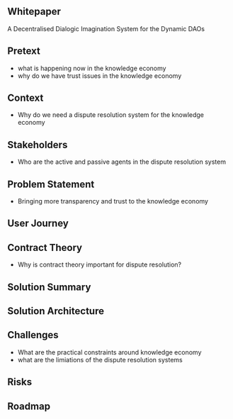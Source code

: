 ## Whitepaper
A Decentralised Dialogic Imagination System for the Dynamic DAOs

## Pretext
- what is happening now in the knowledge economy
- why do we have trust issues in the knowledge economy

## Context
- Why do we need a dispute resolution system for the knowledge economy

## Stakeholders
- Who are the active and passive agents in the dispute resolution system

## Problem Statement
- Bringing more transparency and trust to the knowledge economy

## User Journey

## Contract Theory
- Why is contract theory important for dispute resolution?

## Solution Summary

## Solution Architecture

## Challenges
- What are the practical constraints around knowledge economy
- what are the limiations of the dispute resolution systems

## Risks

## Roadmap
